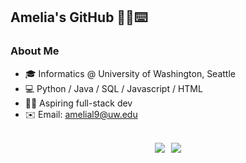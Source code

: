 ## Amelia's GitHub 👩‍💻⌨️


<!-- <p align="center">
<a href="https://git.io/typing-svg"><img src="https://readme-typing-svg.demolab.com?font=Fira+Code&pause=1000&random=false&width=435&lines=Developer%2C+Visualizer%2C+Debugger" alt="Typing SVG" /></a>
</p> -->

### About Me
- 🎓 Informatics @ University of Washington, Seattle
- 💻 Python / Java / SQL / Javascript / HTML
- 👩‍💻 Aspiring full-stack dev
- ✉️ Email: [amelial9@uw.edu](mailto:amelial9@uw.edu)

</br>

<div style="display: flex; justify-content: center; align-items: center; gap: 10px;">
    <img src="https://github-readme-stats.vercel.app/api?username=amelial9&hide_rank=true&theme=gruvbox_light&show_icons=true">
    <img src="https://github-readme-streak-stats.herokuapp.com/?user=amelial9&theme=gruvbox_light&hide_border=true" style="">
</div>

<!--
<img src="https://komarev.com/ghpvc/?username=amelial9&style=for-the-badge&color=FF7518" alt="Profile Views"/>
<img src="https://github-readme-stats.vercel.app/api?username=amelial9&show_icons=true&theme=gruvbox_light&hide=issues,contribs"/>
<img height="200" align="center" src="https://github-readme-stats.vercel.app/api/top-langs/?username=amelial9&hide=HTML,CSS&hide_progress=true&theme=gruvbox_light&show_icons=true">
<img src="https://github-readme-stats.vercel.app/api/top-langs/?username=amelial9&theme=gruvbox_light&layout=compact"/>
-- >
